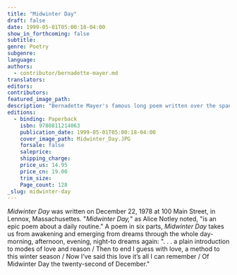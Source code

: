 ```yaml
---
title: "Midwinter Day"
draft: false
date: 1999-05-01T05:00:18-04:00
show_in_forthcoming: false
subtitle:
genre: Poetry
subgenre:
language:
authors:
  - contributor/bernadette-mayer.md
translators:
editors:
contributors:
featured_image_path:
description: "Bernadette Mayer's famous long poem written over the span of a day. "
editions:
  - binding: Paperback
    isbn: 9780811214063
    publication_date: 1999-05-01T05:00:18-04:00
    cover_image_path: Midwinter_Day.JPG
    forsale: false
    saleprice:
    shipping_charge:
    price_us: 14.95
    price_cn: 19.00
    trim_size:
    Page_count: 128
_slug: midwinter-day
---
```


_Midwinter Day_ was written on December 22, 1978 at 100 Main Street, in Lennox, Massachusettes. "_Midwinter Day,_" as Alice Notley noted, "is an epic poem about a daily routine." A poem in six parts, _Midwinter Day_ takes us from awakening and emerging from dreams through the whole day-morning, afternoon, evening, night-to dreams again: ". . . a plain introduction to modes of love and reason / Then to end I guess with love, a method to this winter season / Now I’ve said this love it’s all I can remember / Of Midwinter Day the twenty-second of December."

